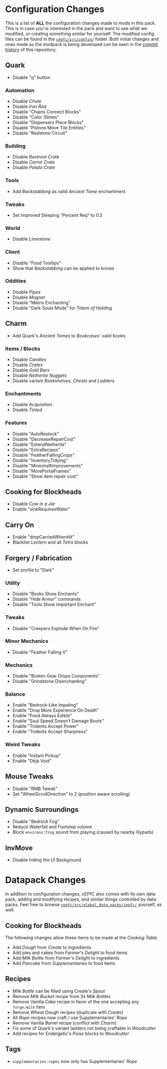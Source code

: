 # Configuration Changes

This is a list of **ALL** the configuration changes made to mods in this pack. This is in case you're interested in the pack and want to see what we modified, or creating something similar for yourself. The modified config files can be found in the [`cepfc/src/config/`](cepfc/src/config/) folder. Both initial changes and ones made as the modpack is being developed can be seen in the [commit history](https://github.com/copygirl/cepfc/commits/master) of this repository.

## Quark
- Disable "q" button
### Automation
- Disable *Chute*
- Disable *Iron Rod*
- Disable "Chains Connect Blocks"
- Disable "Color Slimes"
- Disable "Dispensers Place Blocks"
- Disable "Pistons Move Tile Entities"
- Disable "Redstone Circuit"
### Building
- Disable *Beetroot Crate*
- Disable *Carrot Crate*
- Disable *Potato Crate*
### Tools
- Add *Backstabbing* as valid *Ancient Tome* enchantment
### Tweaks
- Set Improved Sleeping "Percent Req" to 0.5
### World
- Disable *Limestone*
### Client
- Disable "Food Tooltips"
- Show that *Backstabbing* can be applied to knives
### Oddities
- Disable *Pipes*
- Disable *Magnet*
- Disable "Matrix Enchanting"
- Disable "Dark Souls Mode" for *Totem of Holding*

## Charm
- Add Quark's *Ancient Tomes* to *Bookcases'* valid books
### Items / Blocks
- Disable *Candles*
- Disable *Crates*
- Disable *Gold Bars*
- Disable *Netherite Nuggets*
- Disable variant *Bookshelves*, *Chests* and *Ladders*
### Enchantments
- Disable *Acquisition*
- Disable *Tinted*
### Features
- Disable "AutoRestock"
- Disable "DecreaseRepairCost"
- Disable "ExtendNetherite"
- Disable "ExtraRecipes"
- Disable "FeatherFallingCrops"
- Disable "InventoryTidying"
- Disable "MineshaftImprovements"
- Disable "MorePortalFrames"
- Disable "Show item repair cost"

## Cooking for Blockheads
- Disable *Cow in a Jar*
- Enable "sinkRequiresWater"

## Carry On
- Enable "dropCarriedWhenHit"
- Blacklist *Lectern* and all *Tetra* blocks

## Forgery / Fabrication
- Set profile to "Dark"
### Utility
- Disable "Books Show Enchants"
- Disable "Hide Armor" commands
- Disable "Tools Show Important Enchant"
### Tweaks
- Disable "Creepers Explode When On Fire"
### Minor Mechanics
- Disable "Feather Falling V"
### Mechanics
- Disable "Broken Gear Drops Components"
- Disable "Grindstone Disenchanting"
### Balance
- Enable "Bedrock-Like Impaling"
- Enable "Drop More Experience On Death"
- Enable "Food Always Edible"
- Enable "Soul Speed Doesn't Damage Boots"
- Enable "Tridents Accept Power"
- Enable "Tridents Accept Sharpness"
### Weird Tweaks
- Enable "Instant Pickup"
- Enable "Déjà Void"

## Mouse Tweaks
- Disable "RMB Tweak"
- Set "WheelScrollDirection" to 2 (position aware scrolling)

## Dynamic Surroundings
- Disable "Bedrock Fog"
- Reduce Waterfall and Footstep volume
- Block `environs:frog` sound from playing (caused by nearby lilypads)

## InvMove
- Disable hiding the UI Background


# Datapack Changes

In addition to configuration changes, cEPfC also comes with its own data pack, adding and modifying recipes, and similar things controlled by data packs. Feel free to browse [`cepfc/src/global_data_packs/cepfc/`](cepfc/src/global_data_packs/cepfc/) yourself, as well.

## Cooking for Blockheads
The following changes allow these items to be made at the *Cooking Table*.
- Add *Dough* from *Create* to ingredients
- Add pies and cakes from *Farmer's Delight* to food items
- Add *Milk Bottle* from *Farmer's Delight* to ingredients
- Add *Pancake* from *Supplementaries* to food items

## Recipes
- *Milk Bottle* can be filled using Create's *Spout*
- Remove *Milk Bucket* recipe from 3x *Milk Bottles*
- Remove Vanilla *Cake* recipe in favor of the one accepting any `forge:milk` item
- Remove *Wheat Dough* recipes (duplicate with *Create*)
- All *Rope* recipes now craft / use Supplementaries' *Rope*
- Remove Vanilla *Barrel* recipe (conflict with *Charm*)
- Fix some of Quark's variant ladders not being craftable in *Woodcutter*
- Add recipes for Endergetic's *Poise* blocks to *Woodcutter*

## Tags
- `supplementaries:ropes` now only has Supplementaries' *Rope*

